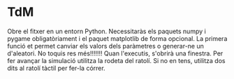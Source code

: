 # TdM
Obre el fitxer en un entorn Python. Necessitaràs els paquets numpy i pygame obligatòriament i el paquet matplotlib de forma opcional.
La primera funció et permet canviar els valors dels paràmetres o generar-ne un d'aleatori. No toquis res més!!!!!!!
Quan l'executis, s'obrirà una finestra. Per fer avançar la simulació utilitza la rodeta del ratolí. Si no en tens, utilitza dos dits al ratolí tàctil per fer-la córrer.

